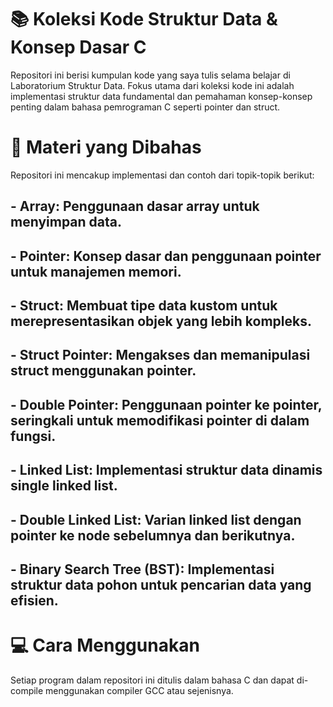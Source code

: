 # 📚 Koleksi Kode Struktur Data & Konsep Dasar C
Repositori ini berisi kumpulan kode yang saya tulis selama belajar di Laboratorium Struktur Data. Fokus utama dari koleksi kode ini adalah implementasi struktur data fundamental dan pemahaman konsep-konsep penting dalam bahasa pemrograman C seperti pointer dan struct.

# 🌟 Materi yang Dibahas
Repositori ini mencakup implementasi dan contoh dari topik-topik berikut:

## - Array: Penggunaan dasar array untuk menyimpan data.
## - Pointer: Konsep dasar dan penggunaan pointer untuk manajemen memori.
## - Struct: Membuat tipe data kustom untuk merepresentasikan objek yang lebih kompleks.
## - Struct Pointer: Mengakses dan memanipulasi struct menggunakan pointer.
## - Double Pointer: Penggunaan pointer ke pointer, seringkali untuk memodifikasi pointer di dalam fungsi.
## - Linked List: Implementasi struktur data dinamis single linked list.
## - Double Linked List: Varian linked list dengan pointer ke node sebelumnya dan berikutnya.
## - Binary Search Tree (BST): Implementasi struktur data pohon untuk pencarian data yang efisien.

# 💻 Cara Menggunakan
Setiap program dalam repositori ini ditulis dalam bahasa C dan dapat di-compile menggunakan compiler GCC atau sejenisnya.
